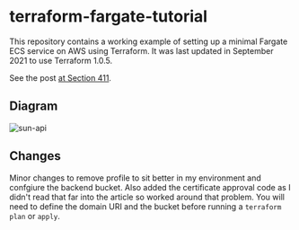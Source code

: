 # terraform-fargate-tutorial

This repository contains a working example of setting up a minimal Fargate ECS service on AWS using Terraform. It was last updated in September 2021 to use Terraform 1.0.5.

See the post [at Section 411](https://section411.com/2019/07/hello-world/).

## Diagram

![sun-api](https://user-images.githubusercontent.com/590736/171856164-70c98307-c847-455e-ab28-2b5badf97d14.png)

## Changes

Minor changes to remove profile to sit better in my environment and confgiure the backend bucket.  Also added the certificate approval code as I didn't read that far into the article so worked around that problem.  You will need to define the domain URI and the bucket before running a `terraform plan` or `apply`.
